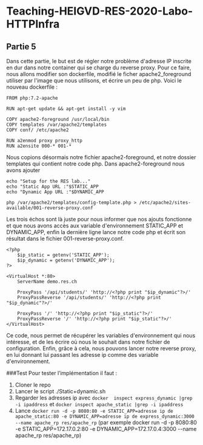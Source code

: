 
# Teaching-HEIGVD-RES-2020-Labo-HTTPInfra

## Partie 5

Dans cette partie, le but est de régler notre problème d'adresse IP inscrite en dur dans notre container qui se charge du reverse proxy. Pour ce faire, nous allons modifier son dockerfile, modifié le ficher apache2_foreground utiliser par l'image que nous utilisons, et écrire un peu de php. Voici le nouveau dockerfile :

    FROM php:7.2-apache
    
    RUN apt-get update && apt-get install -y vim
    
    COPY apache2-foreground /usr/local/bin
    COPY templates /var/apache2/templates
    COPY conf/ /etc/apache2
    
    RUN a2enmod proxy proxy_http
    RUN a2ensite 000-* 001-*

Nous copions désormais notre fichier apache2-foreground, et notre dossier templates qui contient notre code php.
Dans apache2-foreground nous avons ajouter

    echo "Setup for the RES lab..."
    echo "Static App URL :"$STATIC_APP
    echo "Dynamic App URL :"$DYNAMIC_APP
    
    php /var/apache2/templates/config-template.php > /etc/apache2/sites-available/001-reverse-proxy.conf
    
Les trois échos sont là juste pour nous informer que nos ajouts fonctionne et que nous avons accès aux variable d'environnement STATIC_APP et DYNAMIC_APP, enfin la dernière ligne lance notre code php et écrit son résultat dans le fichier 001-reverse-proxy.conf.

    <?php
    	$ip_static = getenv('STATIC_APP');
    	$ip_dynamic = getenv('DYNAMIC_APP');
    ?>
    
    <VirtualHost *:80>
    	ServerName demo.res.ch
    
    	ProxyPass '/api/students/' 'http://<?php print "$ip_dynamic"?>/'
    	ProxyPassReverse '/api/students/' 'http://<?php print "$ip_dynamic"?>/'
    
    	ProxyPass '/' 'http://<?php print "$ip_static"?>/'
    	ProxyPassReverse '/' 'http://<?php print "$ip_static"?>/'
    </VirtualHost>
    
Ce code, nous permet de récupérer les variables d'environnement qui nous intéresse, et de les écrire où nous le souhait dans notre fichier de configuration.
Enfin, grâce à cela, nous pouvons lancer notre reverse proxy, en lui donnant lui passant les adresse ip comme des variable d'environnement.

###Test 
Pour tester l’implémentation il faut :
1)	Cloner le repo
2)	Lancer le script ./Static+dynamic.sh
3) 	Regarder les adresses ip avec `docker  inspect express_dynamic |grep -i ipaddress` et `docker inspect apache_static |grep -i ipaddress`
4)	Lance `docker run -d -p 8080:80 -e STATIC_APP=adresse ip de apache_static:80 -e DYNAMIC_APP=adresse ip de express_dynamic:3000 --name apache_rp res/apache_rp` (par exemple docker run -d -p 8080:80 -e STATIC_APP=172.17.0.2:80 -e DYNAMIC_APP=172.17.0.4:3000 --name apache_rp res/apache_rp)
